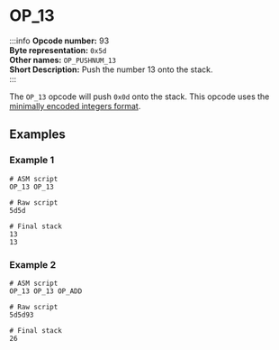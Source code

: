 # OP_13
:::info
**Opcode number:** 93  
**Byte representation:** `0x5d`  
**Other names:** `OP_PUSHNUM_13`  
**Short Description:** Push the number 13 onto the stack.  
:::

The `OP_13` opcode will push `0x0d` onto the stack. This opcode uses the [minimally encoded integers format](../script/numbers.md#minimally-encoded-integers).

## Examples
### Example 1
```shell
# ASM script
OP_13 OP_13

# Raw script
5d5d

# Final stack
13
13
```

### Example 2
```shell
# ASM script
OP_13 OP_13 OP_ADD

# Raw script
5d5d93

# Final stack
26
```
